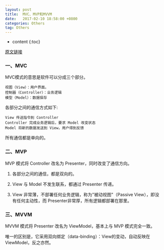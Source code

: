 ```yaml
---
layout: post
title:  MVC、MVP和MVVM
date:   2017-02-10 18:58:00 +0800
categories: Others
tag: Others
---
```


* content
{:toc}

[原文链接](http://www.ruanyifeng.com/blog/2015/02/mvcmvp_mvvm.html)

### 一、MVC

MVC模式的意思是软件可以分成三个部分。

<!-- ![image](http://image.beekka.com/blog/2015/bg2015020105.png) -->

	视图（View）：用户界面。
	控制器（Controller）：业务逻辑
	模型（Model）：数据保存

各部分之间的通信方式如下:

	View 传送指令到 Controller
	Controller 完成业务逻辑后，要求 Model 改变状态
	Model 将新的数据发送到 View，用户得到反馈

所有通信都是单向的。

### 二、MVP

MVP 模式将 Controller 改名为 Presenter，同时改变了通信方向。

<!-- ![image](http://image.beekka.com/blog/2015/bg2015020109.png) -->

1. 各部分之间的通信，都是双向的。

2. View 与 Model 不发生联系，都通过 Presenter 传递。

3. View 非常薄，不部署任何业务逻辑，称为"被动视图"（Passive View），即没有任何主动性，而 Presenter非常厚，所有逻辑都部署在那里。

### 三、MVVM

MVVM 模式将 Presenter 改名为 ViewModel，基本上与 MVP 模式完全一致。

<!-- ![image](http://image.beekka.com/blog/2015/bg2015020110.png) -->

唯一的区别是，它采用双向绑定（data-binding）：View的变动，自动反映在 ViewModel，反之亦然。